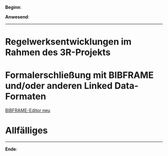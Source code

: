 **Beginn**: 

**Anwesend**: 

---

# Regelwerksentwicklungen im Rahmen des 3R-Projekts

# Formalerschließung mit BIBFRAME und/oder anderen Linked Data-Formaten

[BIBFRAME-Editor neu](https://www.loc.gov/bibframe/implementation/)

# Allfälliges

---

**Ende**: 
